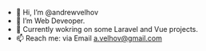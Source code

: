 - 👋 Hi, I’m @andrewvelhov
- 👀 I’m Web Deveoper.
- 🌱 Currently wokring on some Laravel and Vue projects.
- 📫 Reach me: via Email a.velhov@gmail.com 

<!---
andrewvelhov/andrewvelhov is a ✨ special ✨ repository because its `README.md` (this file) appears on your GitHub profile.
You can click the Preview link to take a look at your changes.
--->
